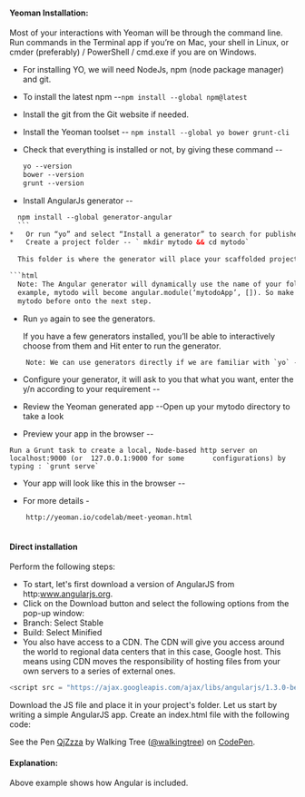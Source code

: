 #### Yeoman Installation:

Most of your interactions with Yeoman will be through the command line. Run commands in the Terminal app if you’re on Mac, your shell in Linux, or cmder (preferably) / PowerShell / cmd.exe if you are on Windows.

* For installing YO, we will need NodeJs, npm (node package manager) and git.
*	To install the latest npm --`npm install --global npm@latest`
*	Install the git from the Git website if needed.
*	Install the Yeoman toolset -- `npm install --global yo bower grunt-cli`
*	Check that everything is installed or not, by giving these command --

	```html	
	yo --version
	bower --version
	grunt --version
    ```
*	Install AngularJs generator --

  ```html	
	npm install --global generator-angular
	```
*	Or run “yo” and select “Install a generator” to search for published generators.
*	Create a project folder -- ` mkdir mytodo && cd mytodo`
	
	This folder is where the generator will place your scaffolded project files.

```html	
 	Note: The Angular generator will dynamically use the name of your folder to make a namespace for your app. For
 	example, mytodo will become angular.module(‘mytodoApp’, []). So make sure that you don’t have any typos in
 	mytodo before onto the next step.
 ```

*	Run `yo` again to see the generators.

	If you have a few generators installed, you’ll be able to interactively choose from them and Hit enter to run the generator.

```html	
	Note: We can use generators directly if we are familiar with `yo` -- `yo angular`

```
*	Configure your generator, it will ask to you that what you want, enter the y/n according to your requirement -- 
	
*	Review the Yeoman generated app --Open up your mytodo directory to take a look
 
*	 Preview your app in the browser --

 	Run a Grunt task to create a local, Node-based http server on localhost:9000 (or  127.0.0.1:9000 for some 		configurations) by typing : `grunt serve`
 
*	 Your app will look like this in the browser --
	 
* For more details - 

```html	
	http://yeoman.io/codelab/meet-yeoman.html
	
```

#### Direct installation
Perform the following steps:
* To start, let's first download a version of AngularJS from http:www.angularjs.org.
* Click on the Download button and select the following options from the pop-up window:
* Branch: Select Stable
* Build: Select Minified
* You also have access to a CDN. The CDN will give you access around the world to regional data centers that in this case, Google host. This means using CDN moves the responsibility of hosting files from your own servers to a series of external ones.

```javascript
<script src = "https://ajax.googleapis.com/ajax/libs/angularjs/1.3.0-beta.17/angular.min.js"></script>
```
Download the JS file and place it in your project's folder.
Let us start by writing a simple AngularJS app. Create an index.html file with the following code:

<p data-height="268" data-theme-id="0" data-slug-hash="QjZzza" data-default-tab="result" data-user="walkingtree" class='codepen'>See the Pen <a href='http://codepen.io/walkingtree/pen/QjZzza/'>QjZzza</a> by Walking Tree (<a href='http://codepen.io/walkingtree'>@walkingtree</a>) on <a href='http://codepen.io'>CodePen</a>.</p>
<script async src="//assets.codepen.io/assets/embed/ei.js"></script>

#### Explanation:
Above example shows how Angular is included.
